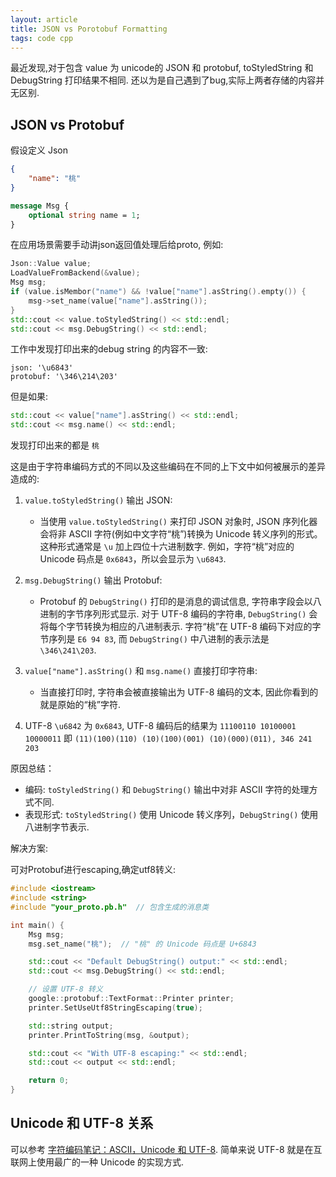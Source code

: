 ```yaml
---
layout: article
title: JSON vs Porotobuf Formatting
tags: code cpp 
---
```


最近发现,对于包含 value 为 unicode的 JSON 和 protobuf, toStyledString 和 DebugString 打印结果不相同.
还以为是自己遇到了bug,实际上两者存储的内容并无区别.

<!--more-->

## JSON vs Protobuf

假设定义 Json

```json
{
    "name": "桃"
}
```

```proto
message Msg {
    optional string name = 1;
}
```

在应用场景需要手动讲json返回值处理后给proto, 例如:
```cpp
Json::Value value;
LoadValueFromBackend(&value);
Msg msg;
if (value.isMembor("name") && !value["name"].asString().empty()) {
    msg->set_name(value["name"].asString());
}
std::cout << value.toStyledString() << std::endl;
std::cout << msg.DebugString() << std::endl;
```

工作中发现打印出来的debug string 的内容不一致:
```
json: '\u6843'
protobuf: '\346\214\203'
```

但是如果:
```cpp
std::cout << value["name"].asString() << std::endl;
std::cout << msg.name() << std::endl;
```

发现打印出来的都是 `桃`

这是由于字符串编码方式的不同以及这些编码在不同的上下文中如何被展示的差异造成的:

1. `value.toStyledString()` 输出 JSON:

    - 当使用 `value.toStyledString()` 来打印 JSON 对象时, JSON 序列化器会将非 ASCII 字符(例如中文字符“桃”)转换为 Unicode 转义序列的形式。这种形式通常是 `\u` 加上四位十六进制数字. 例如，字符“桃”对应的 Unicode 码点是 `0x6843`，所以会显示为 `\u6843`.

2. `msg.DebugString()` 输出 Protobuf:

    - 	Protobuf 的 `DebugString()` 打印的是消息的调试信息, 字符串字段会以八进制的字节序列形式显示. 对于 UTF-8 编码的字符串, `DebugString()` 会将每个字节转换为相应的八进制表示. 字符“桃”在 UTF-8 编码下对应的字节序列是 `E6 94 83`, 而 `DebugString()` 中八进制的表示法是 `\346\241\203`.

3. `value["name"].asString()` 和 `msg.name()` 直接打印字符串:

    - 当直接打印时, 字符串会被直接输出为 UTF-8 编码的文本, 因此你看到的就是原始的“桃”字符.

4. UTF-8 `\u6842` 为 `0x6843`, UTF-8 编码后的结果为 `11100110 10100001 10000011` 即 `(11)(100)(110) (10)(100)(001) (10)(000)(011), 346 241 203` 

原因总结：

- 编码: `toStyledString()` 和 `DebugString()` 输出中对非 ASCII 字符的处理方式不同.
- 表现形式: `toStyledString()` 使用 Unicode 转义序列，`DebugString()` 使用八进制字节表示.


解决方案:

可对Protobuf进行escaping,确定utf8转义:

```cpp
#include <iostream>
#include <string>
#include "your_proto.pb.h"  // 包含生成的消息类

int main() {
    Msg msg;
    msg.set_name("桃");  // "桃" 的 Unicode 码点是 U+6843

    std::cout << "Default DebugString() output:" << std::endl;
    std::cout << msg.DebugString() << std::endl;

    // 设置 UTF-8 转义
    google::protobuf::TextFormat::Printer printer;
    printer.SetUseUtf8StringEscaping(true);

    std::string output;
    printer.PrintToString(msg, &output);

    std::cout << "With UTF-8 escaping:" << std::endl;
    std::cout << output << std::endl;

    return 0;
}
```


## Unicode 和 UTF-8 关系

可以参考 [字符编码笔记：ASCII，Unicode 和 UTF-8](https://www.ruanyifeng.com/blog/2007/10/ascii_unicode_and_utf-8.html). 简单来说 UTF-8 就是在互联网上使用最广的一种 Unicode 的实现方式.